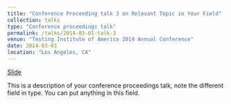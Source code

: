 ```yaml
---
title: "Conference Proceeding talk 3 on Relevant Topic in Your Field"
collection: talks
type: "Conference proceedings talk"
permalink: /talks/2014-03-01-talk-3
venue: "Testing Institute of America 2014 Annual Conference"
date: 2014-03-01
location: "Los Angeles, CA"
---
```


[Slide](Wu-Harry.github.io/files/Chap12-DoubleRobust.pdf)

This is a description of your conference proceedings talk, note the different field in type. You can put anything in this field.

